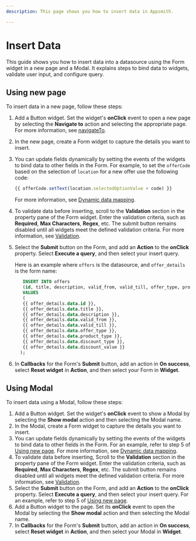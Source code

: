 ```yaml
---
description: This page shows you how to insert data in Appsmith. 

---
```

# Insert Data

This guide shows you how to insert data into a datasource using the Form widget in a new page and a Modal. It explains steps to bind data to widgets, validate user input, and configure query.

## Using new page
To insert data in a new page, follow these steps:
1. Add a Button widget. Set the widget's **onClick** event to open a new page by selecting the **Navigate to** action and selecting the appropriate page.
   For more information, see [navigateTo](/reference/appsmith-framework/widget-actions/navigate-to).
2. In the new page, create a Form widget to capture the details you want to insert.
3. You can update fields dynamically by setting the events of the widgets to bind data to other fields in the Form.
   For example, to set the `offerCode` based on the selection of `location` for a new offer use the following code:

   ```jsx
   {{ offerCode.setText(location.selectedOptionValue + code) }}
   ```
   For more information, see [Dynamic data mapping](/reference/widgets/list#dynamic-data-mapping).

4. To validate data before inserting, scroll to the **Validation** section in the property pane of the Form widget. Enter the validation criteria, such as **Required**, **Max Characters**, **Regex**, etc. The submit button remains disabled until all widgets meet the defined validation criteria. For more information, see [Validation](/reference/widgets/input#regex-string).
5. Select the **Submit** button on the Form, and add an **Action** to the **onClick** property. Select **Execute a query**, and then select your insert query.

   Here is an example where `offers` is the datasource, and `offer_details` is the form name:
   ```sql
      INSERT INTO offers 
      (id, title, description, valid_from, valid_till, offer_type, product_type, discount_type, discount_value) 
      VALUES 
      (
      {{ offer_details.data.id }},
      {{ offer_details.data.title }},
      {{ offer_details.data.description }},
      {{ offer_details.data.valid_from }},
      {{ offer_details.data.valid_till }},
      {{ offer_details.data.offer_type }},
      {{ offer_details.data.product_type }},
      {{ offer_details.data.discount_type }},
      {{ offer_details.data.discount_value }}
     );
   ```
6. In **Callbacks** for the Form's **Submit** button, add an action in **On success**, select **Reset widget** in **Action**, and then select your Form in **Widget**.

## Using Modal
To insert data using a Modal, follow these steps:
1. Add a Button widget. Set the widget's **onClick** event to show a Modal by selecting the **Show modal** action and then selecting the Modal name.
2. In the Modal, create a Form widget to capture the details you want to insert.
3. You can update fields dynamically by setting the events of the widgets to bind data to other fields in the Form.
   For an example, refer to step 5 of [Using new page](#using-new-page).
   For more information, see [Dynamic data mapping](/reference/widgets/list#dynamic-data-mapping).
4. To validate data before inserting, Scroll to the **Validation** section in the property pane of the Form widget. Enter the validation criteria, such as **Required**, **Max Characters**, **Regex**, etc. The submit button remains disabled until all widgets meet the defined validation criteria. For more information, see [Validation](/reference/widgets/input#regex-string).
5. Select the **Submit** button on the Form, and add an **Action** to the **onClick** property. Select **Execute a query**, and then select your insert query. For an example, refer to step 5 of [Using new page](#using-new-page).
6. Add a Button widget to the page. Set its **onClick** event to open the Modal by selecting the **Show modal** action and then selecting the Modal name.
7. In **Callbacks** for the Form's **Submit** button, add an action in **On success**, select **Reset widget** in **Action**, and then select your Modal in **Widget**.

